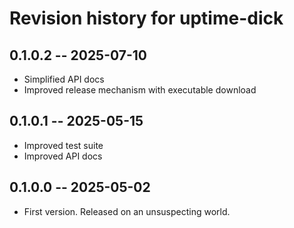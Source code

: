 # Revision history for uptime-dick

## 0.1.0.2 -- 2025-07-10

* Simplified API docs
* Improved release mechanism with executable download

## 0.1.0.1 -- 2025-05-15

* Improved test suite
* Improved API docs

## 0.1.0.0 -- 2025-05-02

* First version. Released on an unsuspecting world.
